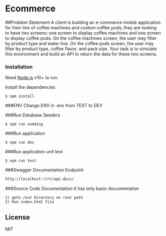 # Ecommerce
##Problem Statement
A client is building an e-commerce mobile application for their line of coffee machines and custom coffee pods; they are looking to have two
screens: one screen to display coffee machines and one screen to display coffee pods. On the coffee machines screen, the user may filter by
product type and water line. On the coffee pods screen, the user may filter by product type, coffee flavor, and pack size. Your task is to simulate
this environment and build an API to return the data for these two screens.

### Installation
Need [Node.js](https://nodejs.org/) v10+ to run.

Install the dependencies

```shell script
$ npm install
```

###ENV
Change ENV in .env from TEST to DEV

###Run Database Seeders
```shell script
$ npm run seeding
```

###Run application
```shell script
$ npm run dev
```

###Run application unit test
```shell script
$ npm run test
```

###Swagger Documentation Endpoint
```graphql endpoint
http://localhost:3000/api-docs/
```

###Source Code Documentation
It has only basic documentation
```steps
1) goto /out directory on root path
2) Run index.html file
```


License
----

MIT
